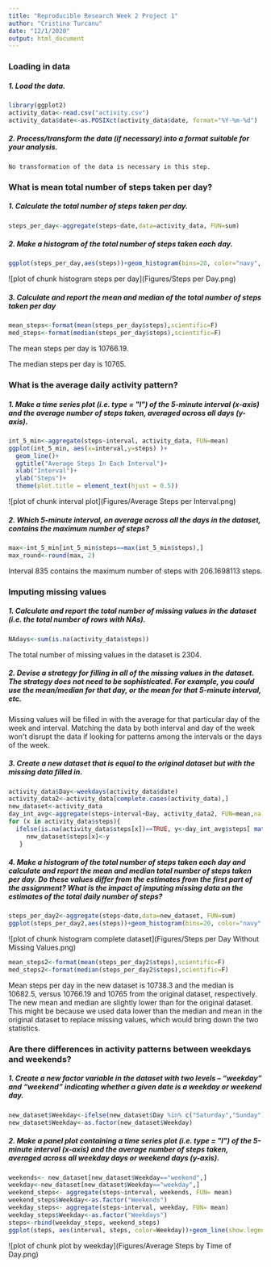 ```yaml
---
title: "Reproducible Research Week 2 Project 1"
author: "Cristina Turcanu"
date: "12/1/2020"
output: html_document
---
```


### Loading in data  

##### 1. Load the data.  


```r
library(ggplot2)
activity_data<-read.csv("activity.csv")
activity_data$date<-as.POSIXct(activity_data$date, format="%Y-%m-%d")
```

##### 2. Process/transform the data (if necessary) into a format suitable for your analysis.  

    No transformation of the data is necessary in this step.
    
### What is mean total number of steps taken per day?  

##### 1. Calculate the total number of steps taken per day.  


```r
steps_per_day<-aggregate(steps~date,data=activity_data, FUN=sum)
```

##### 2. Make a histogram of the total number of steps taken each day.  


```r
ggplot(steps_per_day,aes(steps))+geom_histogram(bins=20, color="navy", fill="skyblue2", size=.2)+labs(x="Steps", y="Count")+ggtitle("Steps per Day")+theme(plot.title = element_text(hjust = 0.5))
```

![plot of chunk histogram steps per day](Figures/Steps per Day.png)

##### 3. Calculate and report the mean and median of the total number of steps taken per day  


```r
mean_steps<-format(mean(steps_per_day$steps),scientific=F)
med_steps<-format(median(steps_per_day$steps),scientific=F)
```

The mean steps per day is 10766.19.

The median steps per day is 10765.  

### What is the average daily activity pattern?  

##### 1. Make a time series plot (i.e. type = "l") of the 5-minute interval (x-axis) and the average number of steps taken, averaged across all days (y-axis).  


```r
int_5_min<-aggregate(steps~interval, activity_data, FUN=mean)
ggplot(int_5_min, aes(x=interval,y=steps) )+
  geom_line()+
  ggtitle("Average Steps In Each Interval")+
  xlab("Interval")+
  ylab("Steps")+ 
  theme(plot.title = element_text(hjust = 0.5))
```

![plot of chunk interval plot](Figures/Average Steps per Interval.png)

##### 2. Which 5-minute interval, on average across all the days in the dataset, contains the maximum number of steps?  


```r
max<-int_5_min[int_5_min$steps==max(int_5_min$steps),]
max_round<-round(max, 2)
```

Interval 835 contains the maximum number of steps with 206.1698113 steps.  

### Imputing missing values  

##### 1. Calculate and report the total number of missing values in the dataset (i.e. the total number of rows with NAs).  


```r
NAdays<-sum(is.na(activity_data$steps))
```

The total number of missing values in the dataset is 2304.  

##### 2. Devise a strategy for filling in all of the missing values in the dataset. The strategy does not need to be sophisticated. For example, you could use the mean/median for that day, or the mean for that 5-minute interval, etc.  

Missing values will be filled in with the average for that particular day of the week and interval. Matching the data by both interval and day of the week won't disrupt the data if looking for patterns among the intervals or the days of the week.  

##### 3. Create a new dataset that is equal to the original dataset but with the missing data filled in.  


```r
activity_data$Day<-weekdays(activity_data$date)
activity_data2<-activity_data[complete.cases(activity_data),]
new_dataset<-activity_data
day_int_avg<-aggregate(steps~interval+Day, activity_data2, FUN=mean,na.rm=TRUE)
for (x in activity_data$steps){
  ifelse(is.na(activity_data$steps[x])==TRUE, y<-day_int_avg$steps[ match(paste(activity_data$Day[x] , activity_data$interval[x]), paste(day_int_avg$Day,day_int_avg$interval))],y<-activity_data$steps[x] )
     new_dataset$steps[x]<-y
   }
```

##### 4. Make a histogram of the total number of steps taken each day and calculate and report the mean and median total number of steps taken per day. Do these values differ from the estimates from the first part of the assignment? What is the impact of imputing missing data on the estimates of the total daily number of steps? 


```r
steps_per_day2<-aggregate(steps~date,data=new_dataset, FUN=sum)
ggplot(steps_per_day2,aes(steps))+geom_histogram(bins=20, color="navy", fill="skyblue2", size=.2)+labs(x="Steps", y="Count")+ggtitle("Steps per Day (Accounting For Missing Data)")+theme(plot.title = element_text(hjust = 0.5))
```

![plot of chunk histogram complete dataset](Figures/Steps per Day Without Missing Values.png)

```r
mean_steps2<-format(mean(steps_per_day2$steps),scientific=F)
med_steps2<-format(median(steps_per_day2$steps),scientific=F)
```

Mean steps per day in the new dataset is 10738.3 and the median is 10682.5, versus 10766.19 and 10765 from the original dataset, respectively.  
The new mean and median are slightly lower than for the original dataset. This might be because we used data lower than the median and mean in the original dataset to replace missing values, which would bring down the two statistics.  

### Are there differences in activity patterns between weekdays and weekends?  

##### 1. Create a new factor variable in the dataset with two levels – “weekday” and “weekend” indicating whether a given date is a weekday or weekend day.  
  

```r
new_dataset$Weekday<-ifelse(new_dataset$Day %in% c("Saturday","Sunday"), "weekend", "weekday")
new_dataset$Weekday<-as.factor(new_dataset$Weekday)
```
  
##### 2. Make a panel plot containing a time series plot (i.e. type = "l") of the 5-minute interval (x-axis) and the average number of steps taken, averaged across all weekday days or weekend days (y-axis).  


```r
weekends<- new_dataset[new_dataset$Weekday=="weekend",]
weekday<-new_dataset[new_dataset$Weekday=="weekday",]
weekend_steps<- aggregate(steps~interval, weekends, FUN= mean)
weekend_steps$Weekday<-as.factor("Weekends")
weekday_steps<- aggregate(steps~interval, weekday, FUN= mean)
weekday_steps$Weekday<-as.factor("Weekdays")
steps<-rbind(weekday_steps, weekend_steps)
ggplot(steps, aes(interval, steps, color=Weekday))+geom_line(show.legend=FALSE)+ facet_wrap(~Weekday, nrow =2, ncol = 1)+ggtitle("Average Steps by Time of Day")+theme(plot.title = element_text(hjust = 0.5))
```

![plot of chunk plot by weekday](Figures/Average Steps by Time of Day.png)
